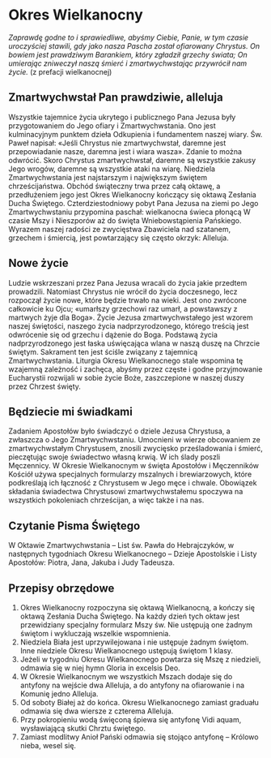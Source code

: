 # Okres Wielkanocny

_Zaprawdę godne to i sprawiedliwe, abyśmy Ciebie, Panie, w tym czasie uroczyściej stawili, gdy jako nasza Pascha został 
ofiarowany Chrystus. On bowiem jest prawdziwym Barankiem, który zgładził grzechy świata; On umierając zniweczył naszą 
śmierć i zmartwychwstając przywrócił nam życie._ (z prefacji wielkanocnej)

## Zmartwychwstał Pan prawdziwie, alleluja

Wszystkie tajemnice życia ukrytego i publicznego Pana Jezusa były przygotowaniem do Jego ofiary i Zmartwychwstania. 
Ono jest kulminacyjnym punktem dzieła Odkupienia i fundamentem naszej wiary. Św. Paweł napisał: «Jeśli Chrystus nie 
zmartwychwstał, daremne jest przepowiadanie nasze, daremna jest i wiara wasza». Zdanie to można odwrócić. Skoro Chrystus 
zmartwychwstał, daremne są wszystkie zakusy Jego wrogów, daremne są wszystkie ataki na wiarę. Niedziela Zmartwychwstania 
jest najstarszym i największym świętem chrześcijaństwa. Obchód świąteczny trwa przez całą oktawę, a przedłużeniem jego 
jest Okres Wielkanocny kończący się oktawą Zesłania Ducha Świętego. Czterdziestodniowy pobyt Pana Jezusa na ziemi po 
Jego Zmartwychwstaniu przypomina paschał: wielkanocna świeca płonącą W czasie Mszy i Nieszporów aż do święta 
Wniebowstąpienia Pańskiego. Wyrazem naszej radości ze zwycięstwa Zbawiciela nad szatanem, grzechem i śmiercią, 
jest powtarzający się często okrzyk: Alleluja.

## Nowe życie

Ludzie wskrzeszani przez Pana Jezusa wracali do życia jakie przedtem prowadzili. Natomiast Chrystus nie wrócił do 
życia doczesnego, lecz rozpoczął życie nowe, które będzie trwało na wieki. Jest ono zwrócone całkowicie ku Ojcu; 
«umarłszy grzechowi raz umarł, a powstawszy z martwych żyje dla Boga». Życie Jezusa zmartwychwstałego jest wzorem 
naszej świętości, naszego życia nadprzyrodzonego, którego treścią jest odwrócenie się od grzechu i dążenie do Boga. 
Podstawą życia nadprzyrodzonego jest łaska uświęcająca wlana w naszą duszę na Chrzcie świętym. Sakrament ten jest 
ściśle związany z tajemnicą Zmartwychwstania. Liturgia Okresu Wielkanocnego stale wspomina tę wzajemną zależność i 
zachęca, abyśmy przez częste i godne przyjmowanie Eucharystii rozwijali w sobie życie Boże, zaszczepione w naszej 
duszy przez Chrzest święty.

## Będziecie mi świadkami

Zadaniem Apostołów było świadczyć o dziele Jezusa Chrystusa, a zwłaszcza o Jego Zmartwychwstaniu. Umocnieni w 
wierze obcowaniem ze zmartwychwstałym Chrystusem, znosili zwycięsko prześladowania i śmierć, pieczętując swoje 
świadectwo własną krwią. W ich ślady poszli Męczennicy. W Okresie Wielkanocnym w święta Apostołów i Męczenników 
Kościół używa specjalnych formularzy mszalnych i brewiarzowych, które podkreślają ich łączność z Chrystusem w Jego 
męce i chwale. Obowiązek składania świadectwa Chrystusowi zmartwychwstałemu spoczywa na wszystkich pokoleniach 
chrześcijan, a więc także i na nas.

## Czytanie Pisma Świętego

W Oktawie Zmartwychwstania – List św. Pawła do Hebrajczyków, w następnych tygodniach Okresu Wielkanocnego – Dzieje 
Apostolskie i Listy Apostołów: Piotra, Jana, Jakuba i Judy Tadeusza.

## Przepisy obrzędowe

1. Okres Wielkanocny rozpoczyna się oktawą Wielkanocną, a kończy się oktawą Zesłania Ducha Świętego. Na każdy dzień 
tych oktaw jest przewidziany specjalny formularz Mszy św. Nie ustępują one żadnym świętom i wykluczają wszelkie wspomnienia.
2. Niedziela Biała jest uprzywilejowana i nie ustępuje żadnym świętom. Inne niedziele Okresu Wielkanocnego ustępują świętom 1 klasy.
3. Jeżeli w tygodniu Okresu Wielkanocnego powtarza się Mszę z niedzieli, odmawia się w niej hymn Gloria in excelsis Deo.
4. W Okresie Wielkanocnym we wszystkich Mszach dodaje się do antyfony na wejście dwa Alleluja, a do antyfony na 
ofiarowanie i na Komunię jedno Alleluja.
5. Od soboty Białej aż do końca. Okresu Wielkanocnego zamiast graduału odmawia się dwa wiersze z czterema Alleluja.
6. Przy pokropieniu wodą święconą śpiewa się antyfonę Vidi aquam, wysławiającą skutki Chrztu świętego.
7. Zamiast modlitwy Anioł Pański odmawia się stojąco antyfonę – Królowo nieba, wesel się.